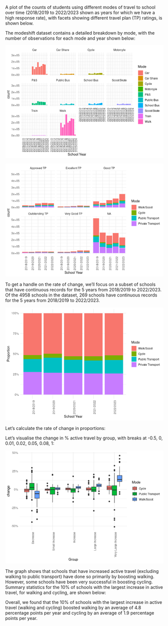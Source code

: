 

A plot of the counts of students using different modes of travel to
school over time (2018/2019 to 2022/2023 shown as years for which we
have a high response rate), with facets showing different travel plan
(TP) ratings, is shown below.

The modeshift dataset contains a detailed breakdown by mode, with the
number of observations for each mode and year shown below:

![](README_files/figure-commonmark/mode-full-1.png)

![](README_files/figure-commonmark/unnamed-chunk-6-1.png)

To get a handle on the rate of change, we’ll focus on a subset of
schools that have continuous records for the 5 years from 2018/2019 to
2022/2023. Of the 4958 schools in the dataset, 269 schools have
continuous records for the 5 years from 2018/2019 to 2022/2023.

![](README_files/figure-commonmark/mode-proportion-time-subset-1.png)

Let’s calculate the rate of change in proportions:

Let’s visualise the change in % active travel by group, with breaks at
-0.5, 0, 0.01, 0.02, 0.05, 0.08, 1:

![](README_files/figure-commonmark/mode-proportion-time-single-1.png)

The graph shows that schools that have increased active travel
(excluding walking to public transport) have done so primarily by
boosting walking. However, some schools have been very successful in
boosting cycling. Summary statistics for the 10% of schools with the
largest increase in active travel, for walking and cycling, are shown
below:

Overall, we found that the 10% of schools with the largest increase in
active travel (walking and cycling) boosted walking by an average of 4.8
percentage points per year and cycling by an average of 1.9 percentage
points per year.
